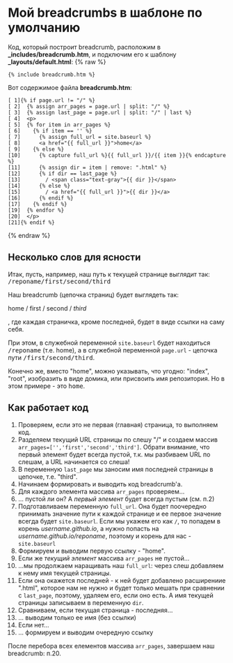 # Мой breadcrumbs в шаблоне по умолчанию

Код, который построит breadcrumb, расположим в **_includes/breadcrumb.htm**, и подключим его к шаблону **_layouts/default.html**:
{% raw %}
```
{% include breadcrumb.htm %}
```

Вот содержимое файла **breadcrumb.htm**:

```
[ 1]{% if page.url != "/" %}
[ 2]  {% assign arr_pages = page.url | split: "/" %}
[ 3]  {% assign last_page = page.url | split: "/" | last %}
[ 4]  <p>
[ 5]  {% for item in arr_pages %}
[ 6]    {% if item == '' %}
[ 7]      {% assign full_url = site.baseurl %}
[ 8]      <a href="{{ full_url }}">home</a>
[ 9]    {% else %}
[10]      {% capture full_url %}{{ full_url }}/{{ item }}{% endcapture %}
[11]      {% assign dir = item | remove: ".html" %}
[12]      {% if dir == last_page %}
[13]        / <span class="text-gray">{{ dir }}</span>
[14]      {% else %}
[15]        / <a href="{{ full_url }}">{{ dir }}</a>
[16]      {% endif %}
[17]    {% endif %}
[19]  {% endfor %}
[20]  </p>
[21]{% endif %}
```
{% endraw %}

## Несколько слов для ясности

Итак, пусть, например, наш путь к текущей странице выглядит так: <samp>/reponame/first/second/third</samp>

Наш breadcrumb (цепочка страниц) будет выглядеть так:

home / first / second / _third_

, где каждая страничка, кроме последней, будет в виде ссылки на саму себя.

При этом, в служебной переменной `site.baseurl` будет находиться <samp>/reponame</samp> (т.е. home), а в служебной переменной `page.url` - цепочка пути <samp>/first/second/third</samp>.

Конечно же, вместо "home", можно указывать, что угодно: "index", "root", изобразить в виде домика, или присвоить имя репозитория. Но в этом примере - это <samp>home</samp>.


## Как работает код

1. Проверяем, если это не первая (главная) страница, то выполняем код.
2. Разделяем текущий URL страницы по слешу "/" и создаем массив `arr_pages=['','first','second','third']`. Обрати внимание, что первый элемент будет всегда пустой, т.к. мы разбиваем URL по слешам, а URL начинается со слеша!
3. В переменную `last_page` мы заносим имя последней страницы в цепочке, т.е. "third".
4. Начинаем формировать и выводить код breadcrumb'а.
5. Для каждого элемента массива `arr_pages` проверяем...
6. ... пустой ли он? А _первый элемент_ будет всегда пустым (см. п.2)
7. Подготавливаем переменную `full_url`. Она будет поочередно принимать значение пути к каждой странице и ее первое значение всегда будет `site.baseurl`. Если мы укажем его как `/`, то попадем в корень _username.github.io_, а нужно попасть на _username.github.io/reponame_, поэтому и корень для нас - `site.baseurl`
8. Формируем и выводим первую ссылку - "home".
9. Если же _текущий элемент_ массива `arr_pages` не пустой...
10. ...мы продолжаем наращивать наш `full_url`: через слеш добавляем к нему имя текущей страницы.
11. Если она окажется последней - к ней будет добавлено расширениие ".html", которое нам не нужно и будет только мешать при сравнении с `last_page`, поэтому, удаляем его, если оно есть. А имя текущей страницы записываем в переменную `dir`.
12. Сравниваем, если текущая страница - последняя...
13. ... выводим только ее имя (без ссылки)
14. Если нет...
15. ... формируем и выводим очередную ссылку

После перебора всех елементов массива `arr_pages`, завершаем наш breadcrumb: п.20.
